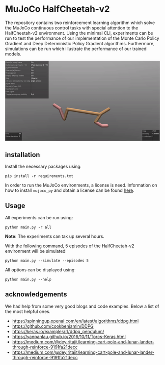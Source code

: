 # MuJoCo HalfCheetah-v2

The repository contains two reinforcement learning algorithm which solve the MuJoCo continuous control tasks with special attention to the HalfCheetah-v2 environment. Using the minimal CLI, experiments can be run to test the performance of our implementation of the Monte Carlo Policy Gradient and Deep Deterministic Policy Gradient algorithms. Furthermore, simulations can be run which illustrate the performance of our trained models.

![](demo/cheetah_demo.gif)

## installation
Install the necessary packages using:
```
pip install -r requirements.txt
```
In order to run the MuJoCo environments, a license is need. Information on how to install `mujoco_py` and obtain a license can be found [here](https://spinningup.openai.com/en/latest/user/installation.html#installing-mujoco-optional).

## Usage
All experiments can be run using:
```
python main.py -r all
```

**Note:**  The experiments can tak up several hours.

With the following command, 5 episodes of the HalfCheetah-v2 environment will be simulated
```
python main.py --simulate --episodes 5
```
All options can be displayed using:
```
python main.py --help
```
## acknowledgements
We had help from some very good blogs and code examples. Below a list of the most helpful ones.

- https://spinningup.openai.com/en/latest/algorithms/ddpg.html
- https://github.com/cookbenjamin/DDPG
- https://keras.io/examples/rl/ddpg_pendulum/
- https://yanpanlau.github.io/2016/10/11/Torcs-Keras.html
- https://medium.com/@dey.ritajit/learning-cart-pole-and-lunar-lander-through-reinforce-9191fa21decc
- https://medium.com/@dey.ritajit/learning-cart-pole-and-lunar-lander-through-reinforce-9191fa21decc
